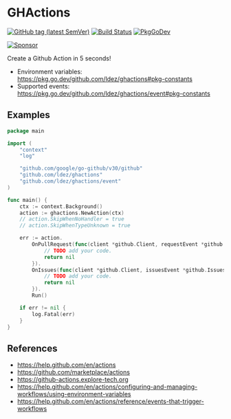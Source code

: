 # GHActions

[![GitHub tag (latest SemVer)](https://img.shields.io/github/tag/ldez/ghactions.svg?label=release)](https://github.com/ldez/ghactions/releases)
[![Build Status](https://github.com/ldez/ghactions/workflows/Main/badge.svg?branch=master)](https://github.com/ldez/ghactions/actions)
[![PkgGoDev](https://pkg.go.dev/badge/github.com/ldez/ghactions)](https://pkg.go.dev/github.com/ldez/ghactions)

[![Sponsor](https://img.shields.io/badge/Sponsor%20me-%E2%9D%A4%EF%B8%8F-pink)](https://github.com/sponsors/ldez)

Create a Github Action in 5 seconds!

- Environment variables: https://pkg.go.dev/github.com/ldez/ghactions#pkg-constants
- Supported events: https://pkg.go.dev/github.com/ldez/ghactions/event#pkg-constants

## Examples

```go
package main

import (
	"context"
	"log"

	"github.com/google/go-github/v30/github"
	"github.com/ldez/ghactions"
	"github.com/ldez/ghactions/event"
)

func main() {
	ctx := context.Background()
	action := ghactions.NewAction(ctx)
	// action.SkipWhenNoHandler = true
	// action.SkipWhenTypeUnknown = true

	err := action.
		OnPullRequest(func(client *github.Client, requestEvent *github.PullRequestEvent) error {
			// TODO add your code.
			return nil
		}).
		OnIssues(func(client *github.Client, issuesEvent *github.IssuesEvent) error {
			// TODO add your code.
			return nil
		}).
		Run()

	if err != nil {
		log.Fatal(err)
	}
}
```

## References

- https://help.github.com/en/actions
- https://github.com/marketplace/actions
- https://github-actions.explore-tech.org
- https://help.github.com/en/actions/configuring-and-managing-workflows/using-environment-variables
- https://help.github.com/en/actions/reference/events-that-trigger-workflows
